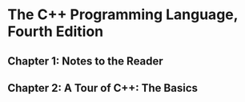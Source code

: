 # The C++ Programming Language, Fourth Edition

## Chapter 1: Notes to the Reader

## Chapter 2: A Tour of C++: The Basics
